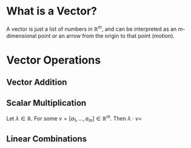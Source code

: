 
# What is a Vector?

A vector is just a list of numbers in $\mathbb R^m$, and can be interpreted as an $m$-dimensional point or an arrow from the origin to that point (motion).


# Vector Operations

## Vector Addition

## Scalar Multiplication

Let $\lambda \in \mathbb R$. For some $v = [a_{1}, \dots, a_{m}] \in \mathbb R^m$. Then $\lambda \cdot v =$

## Linear Combinations


